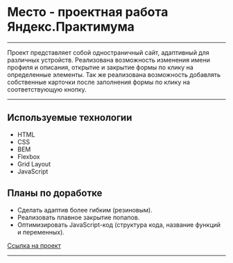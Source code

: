 # Место - проектная работа Яндекс.Практимума

---

Проект представляет собой одностраничный сайт, адаптивный для различных устройств. Реализована возможность изменения имени профиля и описания, открытие и закрытие формы по клику на определенные элементы. Так же реализована возможность добавлять собственные карточки после заполнения формы по клику на соответствующую кнопку.

---

## Используемые технологии
* HTML
* CSS
* BEM
* Flexbox
* Grid Layout
* JavaScript

## Планы по доработке
* Сделать адаптив более гибким (резиновым).
* Реализовать плавное закрытие попапов.
* Оптимизировать JavaScript-код (структура кода, название функций и переменных).

[Ссылка на проект](https://totalretard.github.io/mesto/)

---


